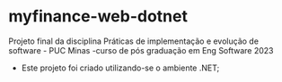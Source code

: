 # myfinance-web-dotnet
Projeto final da disciplina Práticas de implementação e evolução de software - PUC Minas -curso de pós graduação em Eng Software 2023

- Este projeto foi criado utilizando-se o ambiente .NET;
